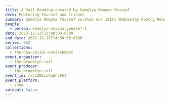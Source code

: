 ```yaml
---
title: A Rail Reading curated by Kamelya Omayma Youssef
deck: Featuring Youssef and friends
summary: Kamelya Omayma Youssef curates our 161st Wednesday Poetry Reading.
people:
  - person: kamelya-omayma-youssef-1
date: 2023-12-13T13:00:00-0500
end_date: 2023-12-13T14:30:00-0500
series: 962
collections:
  - the-new-social-environment
event_organizer:
  - the-brooklyn-rail
event_producer:
  - the-brooklyn-rail
event_id: recLZBLiw4w6nvFhZ
event_platform:
  - zoom
soldout: false
---
```

